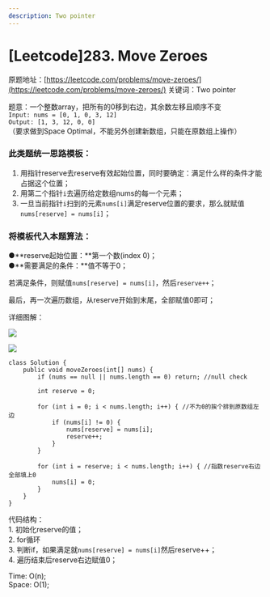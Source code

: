 ```yaml
---
description: Two pointer
---
```


# \[Leetcode]283. Move Zeroes

原题地址：[https://leetcode.com/problems/move-zeroes/](https://leetcode.com/problems/move-zeroes/) 关键词：Two pointer

题意：一个整数array，把所有的0移到右边，其余数左移且顺序不变\
`Input: nums = [0, 1, 0, 3, 12] `\
`Output: [1, 3, 12, 0, 0]`\
（要求做到Space Optimal，不能另外创建新数组，只能在原数组上操作）



### 此类题统一思路模板：

1. 用指针reserve去reserve有效起始位置，同时要确定：满足什么样的条件才能占据这个位置；
2. 用第二个指针`i`去遍历给定数组nums的每一个元素；
3. 一旦当前指针`i`扫到的元素`nums[i]`满足reserve位置的要求，那么就赋值`nums[reserve] = nums[i]`；



### 将模板代入本题算法：

●**reserve起始位置：**第一个数(index 0)；\
●**需要满足的条件：**值不等于0；

若满足条件，则赋值`nums[reserve] = nums[i]`，然后`reserve++`；

最后，再一次遍历数组，从reserve开始到末尾，全部赋值0即可；

详细图解：

![](../../.gitbook/assets/IMG\_6384.jpg)



![](../../.gitbook/assets/IMG\_6386.jpg)

```
class Solution {
    public void moveZeroes(int[] nums) {
        if (nums == null || nums.length == 0) return; //null check
        
        int reserve = 0;
        
        for (int i = 0; i < nums.length; i++) { //不为0的挨个排到原数组左边 
            if (nums[i] != 0) {
                nums[reserve] = nums[i];
                reserve++;
            }
        }
        
        for (int i = reserve; i < nums.length; i++) { //指数reserve右边全部填上0
            nums[i] = 0;
        }
    }
}
```

代码结构：\
1\. 初始化reserve的值；\
2\. for循环\
3\. 判断if，如果满足就`nums[reserve] = nums[i]`然后reserve++；\
4\. 遍历结束后reserve右边赋值0；

Time: O(n);\
Space: O(1);
